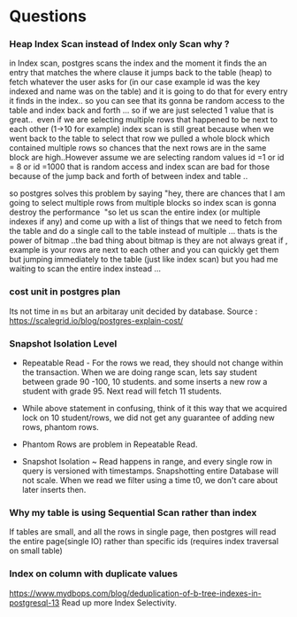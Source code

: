 # Questions


### Heap Index Scan instead of Index only Scan why ?

in Index scan, postgres scans the index and the moment it finds the an entry that matches the where clause it jumps back to the table (heap) to fetch whatever the user asks for (in our case example id was the key indexed and name was on the table) and it is going to do that for every entry it finds in the index.. so you can see that its gonna be random access to the table and index back and forth ... so if we are just selected 1 value that is great..  even if we are selecting multiple rows that happened to be next to each other (1->10 for example) index scan is still great because when we went back to the table to select that row we pulled a whole block which contained multiple rows so chances that the next rows are in the same block are high..However assume we are selecting random values id =1 or id = 8 or id =1000 that is random access and index scan are bad for those because of the jump back and forth of between index and table ..

so postgres solves this problem by saying "hey, there are chances that I am going to select multiple rows from multiple blocks so index scan is gonna destroy the performance  "so let us scan the entire index (or multiple indexes if any) and come up with a list of things that we need to fetch from the table and do a single call to the table instead of multiple ... thats is the power of bitmap ..the bad thing about bitmap is they are not always great if , example is your rows are next to each other and you can quickly get them but jumping immediately to the table (just like index scan) but you had me waiting to scan the entire index instead ... 

### cost unit in postgres plan

Its not time in `ms` but an arbitaray unit decided by database. Source : https://scalegrid.io/blog/postgres-explain-cost/

### Snapshot Isolation Level

- Repeatable Read - For the rows we read, they should not change within the transaction. When we are doing range scan, lets say student between grade 90 -100, 10 students. and some inserts a new row a student with grade 95. Next read will fetch 11 students.
- While above statement in confusing, think of it this way that we acquired lock on 10 student/rows, we did not get any guarantee of adding new rows, phantom rows.
- Phantom Rows are problem in Repeatable Read.

- Snapshot Isolation ~ Read happens in range, and every single row in query is versioned with timestamps. Snapshotting entire Database will not scale. When we read we filter using a time t0, we don't care about later inserts then.

### Why my table is using Sequential Scan rather than index

If tables are small, and all the rows in single page, then postgres will read the entire page(single IO) rather than specific ids (requires index traversal on small table)

### Index on column with duplicate values

https://www.mydbops.com/blog/deduplication-of-b-tree-indexes-in-postgresql-13
Read up more Index Selectivity.

